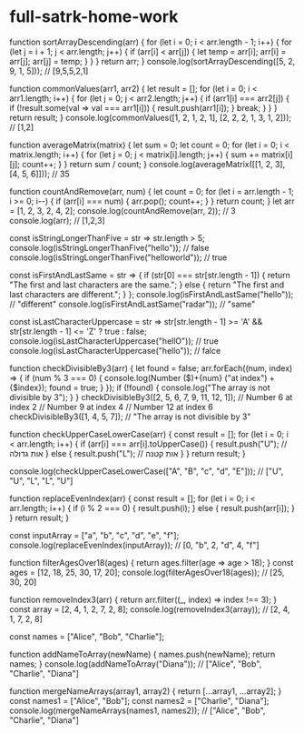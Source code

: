 # full-satrk-home-work
function sortArrayDescending(arr) {
    for (let i = 0; i < arr.length - 1; i++) {
        for (let j = i + 1; j < arr.length; j++) {
            if (arr[i] < arr[j]) {
                let temp = arr[i];
                arr[i] = arr[j];
                arr[j] = temp;
            }
        }
    }
    return arr;
}
console.log(sortArrayDescending([5, 2, 9, 1, 5])); // [9,5,5,2,1]

function commonValues(arr1, arr2) {
    let result = [];
    for (let i = 0; i < arr1.length; i++) {
        for (let j = 0; j < arr2.length; j++) {
            if (arr1[i] === arr2[j]) {
                if (!result.some(val => val === arr1[i])) {
                    result.push(arr1[i]);
                }
                break;
            }
        }
    }
    return result;
}
console.log(commonValues([1, 2, 1, 2, 1], [2, 2, 2, 1, 3, 1, 2])); // [1,2]

function averageMatrix(matrix) {
    let sum = 0;
    let count = 0;
    for (let i = 0; i < matrix.length; i++) {
        for (let j = 0; j < matrix[i].length; j++) {
            sum += matrix[i][j];
            count++;
        }
    }
    return sum / count;
}
console.log(averageMatrix([[1, 2, 3], [4, 5, 6]])); // 35

function countAndRemove(arr, num) {
    let count = 0;
    for (let i = arr.length - 1; i >= 0; i--) {
        if (arr[i] === num) {
            arr.pop();
            count++;
        }
    }
    return count;
}
let arr = [1, 2, 3, 2, 4, 2];
console.log(countAndRemove(arr, 2)); // 3
console.log(arr); // [1,2,3]

const isStringLongerThanFive = str => str.length > 5;
console.log(isStringLongerThanFive("hello")); // false
console.log(isStringLongerThanFive("helloworld")); // true

const isFirstAndLastSame = str => {
    if (str[0] === str[str.length - 1]) {
        return "The first and last characters are the same.";
    } else {
        return "The first and last characters are different.";
    }
};
console.log(isFirstAndLastSame("hello")); // "different"
console.log(isFirstAndLastSame("radar")); // "same"

const isLastCharacterUppercase = str =>
    str[str.length - 1] >= 'A' && str[str.length - 1] <= 'Z' ? true : false;
console.log(isLastCharacterUppercase("hellO")); // true
console.log(isLastCharacterUppercase("hello")); // falce

function checkDivisibleBy3(arr) {
    let found = false;
    arr.forEach((num, index) => {
        if (num % 3 === 0) {
            console.log(Number ($)+{num} ("at index") + {$index});
            found = true;
        }
    });
    if (!found) {
        console.log("The array is not divisible by 3");
    }
}
checkDivisibleBy3([2, 5, 6, 7, 9, 11, 12, 1]); 
// Number 6 at index 2
// Number 9 at index 4
// Number 12 at index 6
checkDivisibleBy3([1, 4, 5, 7]); 
// "The array is not divisible by 3"

function checkUpperCaseLowerCase(arr) {
    const result = [];
    for (let i = 0; i < arr.length; i++) {
        if (arr[i] === arr[i].toUpperCase()) {
            result.push("U"); // אות גדולה
        } else {
            result.push("L"); // אות קטנה
        }
    }
    return result;
}

console.log(checkUpperCaseLowerCase(["A", "B", "c", "d", "E"])); // ["U", "U", "L", "L", "U"]

function replaceEvenIndex(arr) {
    const result = [];
    for (let i = 0; i < arr.length; i++) {
        if (i % 2 === 0) {
            result.push(i);
        } else {
            result.push(arr[i]);
        }
    }
    return result;
}

const inputArray = ["a", "b", "c", "d", "e", "f"];
console.log(replaceEvenIndex(inputArray)); // [0, "b", 2, "d", 4, "f"]

function filterAgesOver18(ages) {
    return ages.filter(age => age > 18);
}
const ages = [12, 18, 25, 30, 17, 20];
console.log(filterAgesOver18(ages)); // [25, 30, 20]

function removeIndex3(arr) {
    return arr.filter((_, index) => index !== 3);
}
const array = [2, 4, 1, 2, 7, 2, 8];
console.log(removeIndex3(array)); // [2, 4, 1, 7, 2, 8]

const names = ["Alice", "Bob", "Charlie"];

function addNameToArray(newName) {
    names.push(newName);
    return names;
}
console.log(addNameToArray("Diana")); // ["Alice", "Bob", "Charlie", "Diana"]

function mergeNameArrays(array1, array2) {
    return [...array1, ...array2];
}
const names1 = ["Alice", "Bob"];
const names2 = ["Charlie", "Diana"];
console.log(mergeNameArrays(names1, names2)); // ["Alice", "Bob", "Charlie", "Diana"]
